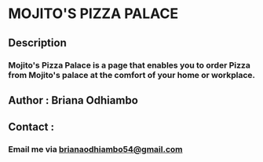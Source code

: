 # MOJITO'S PIZZA PALACE

## Description

### Mojito's Pizza Palace is a page that enables you to order Pizza from Mojito's palace at the comfort of your home or workplace.

## Author : Briana Odhiambo

## Contact : 
### Email me via <a href="mailto:brianaodhiambo754@gmail.com">brianaodhiambo54@gmail.com</a>